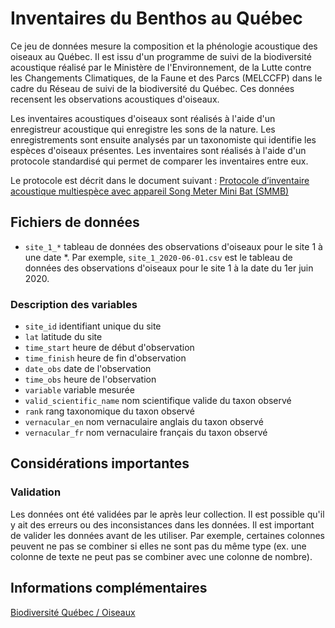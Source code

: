 # Inventaires du Benthos au Québec

Ce jeu de données mesure la composition et la phénologie acoustique des oiseaux au Québec. Il est issu d'un programme de suivi de la biodiversité acoustique réalisé par le Ministère de l'Environnement, de la Lutte contre les Changements Climatiques, de la Faune et des Parcs (MELCCFP) dans le cadre du Réseau de suivi de la biodiversité du Québec. Ces données recensent les observations acoustiques d'oiseaux.

Les inventaires acoustiques d'oiseaux sont réalisés à l'aide d'un enregistreur acoustique qui enregistre les sons de la nature. Les enregistrements sont ensuite analysés par un taxonomiste qui identifie les espèces d'oiseaux présentes. Les inventaires sont réalisés à l'aide d'un protocole standardisé qui permet de comparer les inventaires entre eux.

Le protocole est décrit dans le document suivant : [Protocole d’inventaire acoustique multiespèce avec appareil Song Meter Mini Bat (SMMB)](https://mffp.gouv.qc.ca/documents/faune/protocole-inventaire-acoustique-multiespece.pdf)


## Fichiers de données

- `site_1_*` tableau de données des observations d'oiseaux pour le site 1 à une date *. Par exemple, `site_1_2020-06-01.csv` est le tableau de données des observations d'oiseaux pour le site 1 à la date du 1er juin 2020.

### Description des variables

- `site_id` identifiant unique du site
- `lat` latitude du site
- `time_start` heure de début d'observation
- `time_finish` heure de fin d'observation
- `date_obs` date de l'observation
- `time_obs` heure de l'observation
- `variable` variable mesurée
- `valid_scientific_name` nom scientifique valide du taxon observé
- `rank` rang taxonomique du taxon observé
- `vernacular_en` nom vernaculaire anglais du taxon observé
- `vernacular_fr` nom vernaculaire français du taxon observé

## Considérations importantes

### Validation

Les données ont été validées par le après leur collection. Il est possible qu'il y ait des erreurs ou des inconsistances dans les données. Il est important de valider les données avant de les utiliser. Par exemple, certaines colonnes peuvent ne pas se combiner si elles ne sont pas du même type (ex. une colonne de texte ne peut pas se combiner avec une colonne de nombre).


## Informations complémentaires

[Biodiversité Québec / Oiseaux](https://biodiversite-quebec.ca/fr/inventaires/inventaires/oiseaux)